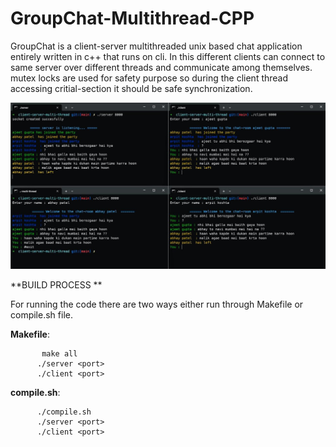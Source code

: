 # GroupChat-Multithread-CPP

GroupChat is a client-server multithreaded unix based chat application entirely written in c++ that runs on cli.
In this different clients can connect to same server over different threads and communicate among themselves. 
mutex locks are used for safety purpose so during the client thread accessing critial-section it should be safe synchronization.

![](/img.jpeg)

**BUILD PROCESS **

For running the code there are two ways either run through Makefile or compile.sh file.

**Makefile**:
        
           make all
          ./server <port>
          ./client <port>
        
        
**compile.sh**:
        
          ./compile.sh 
          ./server <port>
          ./client <port>
